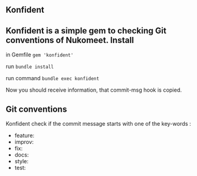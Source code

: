 Konfident
---
Konfident is a simple gem to checking Git conventions of Nukomeet.
Install
---
in Gemfile ```gem 'konfident' ```

run ```bundle install ```

run command ```bundle exec konfident```

Now you should receive information, that commit-msg hook is copied.

Git conventions
---
Konfident check if the commit message starts with one of the key-words : 
* feature:
* improv:
* fix:
* docs:
* style:
* test:
